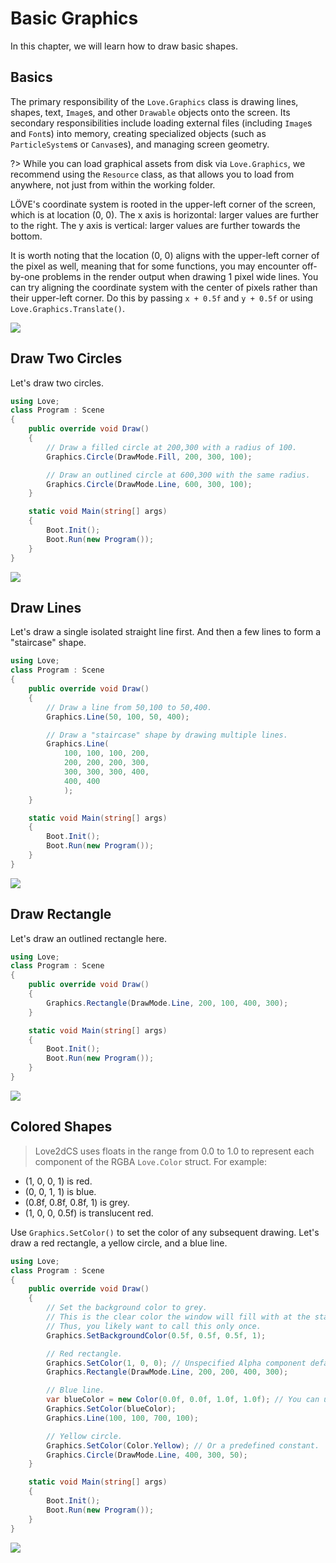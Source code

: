 # Basic Graphics

In this chapter, we will learn how to draw basic shapes.

## Basics

The primary responsibility of the `Love.Graphics` class is drawing lines, shapes, text, `Image`s, and other `Drawable` objects onto the screen. Its secondary responsibilities include loading external files (including `Image`s and `Font`s) into memory, creating specialized objects (such as `ParticleSystem`s or `Canvas`es), and managing screen geometry.

?> While you can load graphical assets from disk via `Love.Graphics`, we recommend using the `Resource` class, as that allows you to load from anywhere, not just from within the working folder.

LÖVE's coordinate system is rooted in the upper-left corner of the screen, which is at location (0, 0). The x axis is horizontal: larger values are further to the right. The y axis is vertical: larger values are further towards the bottom.

It is worth noting that the location (0, 0) aligns with the upper-left corner of the pixel as well, meaning that for some functions, you may encounter off-by-one problems in the render output when drawing 1 pixel wide lines. You can try aligning the coordinate system with the center of pixels rather than their upper-left corner. Do this by passing `x + 0.5f` and `y + 0.5f` or using `Love.Graphics.Translate()`.

![](img/04-love-graphics-system.png)

## Draw Two Circles

Let's draw two circles.

```C#
using Love;
class Program : Scene
{
    public override void Draw()
    {
        // Draw a filled circle at 200,300 with a radius of 100.
        Graphics.Circle(DrawMode.Fill, 200, 300, 100);

        // Draw an outlined circle at 600,300 with the same radius.
        Graphics.Circle(DrawMode.Line, 600, 300, 100);
    }

    static void Main(string[] args)
    {
        Boot.Init();
        Boot.Run(new Program());
    }
}
```

![](img/04-circle.png)


## Draw Lines

Let's draw a single isolated straight line first. And then a few lines to form a "staircase" shape.

```C#
using Love;
class Program : Scene
{
    public override void Draw()
    {
        // Draw a line from 50,100 to 50,400.
        Graphics.Line(50, 100, 50, 400);

        // Draw a "staircase" shape by drawing multiple lines.
        Graphics.Line(
            100, 100, 100, 200,
            200, 200, 200, 300,
            300, 300, 300, 400,
            400, 400
            );
    }

    static void Main(string[] args)
    {
        Boot.Init();
        Boot.Run(new Program());
    }
}
```

![](img/04-line.png)


## Draw Rectangle

Let's draw an outlined rectangle here.

```C#
using Love;
class Program : Scene
{
    public override void Draw()
    {
        Graphics.Rectangle(DrawMode.Line, 200, 100, 400, 300);
    }

    static void Main(string[] args)
    {
        Boot.Init();
        Boot.Run(new Program());
    }
}
```

![](img/04-rect.png)


## Colored Shapes

> Love2dCS uses floats in the range from 0.0 to 1.0 to represent each component of the RGBA `Love.Color` struct. For example:
  - (1, 0, 0, 1) is red.
  - (0, 0, 1, 1) is blue.
  - (0.8f, 0.8f, 0.8f, 1) is grey.
  - (1, 0, 0, 0.5f) is translucent red.

Use `Graphics.SetColor()` to set the color of any subsequent drawing. Let's draw a red rectangle, a yellow circle, and a blue line.

```C#
using Love;
class Program : Scene
{
    public override void Draw()
    {
        // Set the background color to grey.
        // This is the clear color the window will fill with at the start of every frame.
        // Thus, you likely want to call this only once.
        Graphics.SetBackgroundColor(0.5f, 0.5f, 0.5f, 1);

        // Red rectangle.
        Graphics.SetColor(1, 0, 0); // Unspecified Alpha component defaults to 1.
        Graphics.Rectangle(DrawMode.Line, 200, 200, 400, 300);

        // Blue line.
        var blueColor = new Color(0.0f, 0.0f, 1.0f, 1.0f); // You can use the Color struct.
        Graphics.SetColor(blueColor);
        Graphics.Line(100, 100, 700, 100);

        // Yellow circle.
		Graphics.SetColor(Color.Yellow); // Or a predefined constant.
		Graphics.Circle(DrawMode.Line, 400, 300, 50);
    }

    static void Main(string[] args)
    {
        Boot.Init();
        Boot.Run(new Program());
    }
}
```

![](img/04-colored.png)

<!---
## Text

Let's draw some text.

```C#
using Love;
class Program : Scene
{
    public override void Draw()
    {
        Graphics.Print("In case I don't see ya', good afternoon, good evening and good night.");
    }

    static void Main(string[] args)
    {
        Boot.Init();
        Boot.Run(new Program());
    }
}
```
![](img/04-text.png)
-----------------------------------------------------------------------
--->